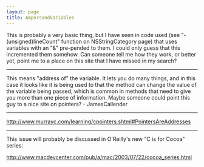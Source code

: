 ```yaml
---
layout: page
title: AmpersandVariables
---
```


This is probably a very basic thing, but I have seen in code used (see "- (unsigned)lineCount" function on NSStringCategory page) that uses variables with an "&" pre-pended to them.  I could only guess that this incremented them somehow.  Can someone tell me how they work, or better yet, point me to a place on this site that I have missed in my search?

----

This means "address of" the variable.  It lets you do many things, and in this case it looks like it is being used to that the method can change the value of the variable being passed, which is common in methods that need to give you more than one piece of information.  Maybe someone could point this guy to a nice site on pointers? - JamesCallender

----

http://www.murrayc.com/learning/cpointers.shtml#PointersAreAddresses

----

This issue will probably be discussed in O'Reilly's new "C is for Cocoa" series:

http://www.macdevcenter.com/pub/a/mac/2003/07/22/cocoa_series.html

